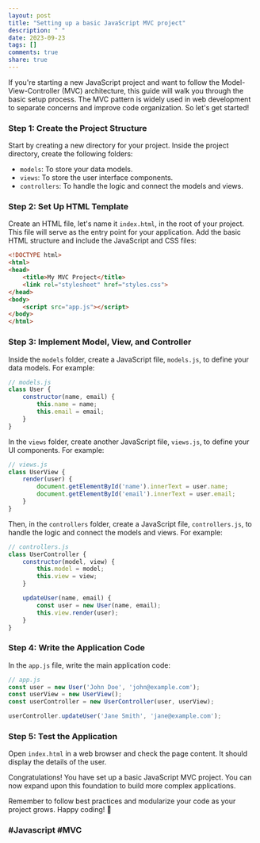 ```yaml
---
layout: post
title: "Setting up a basic JavaScript MVC project"
description: " "
date: 2023-09-23
tags: []
comments: true
share: true
---
```


If you're starting a new JavaScript project and want to follow the Model-View-Controller (MVC) architecture, this guide will walk you through the basic setup process. The MVC pattern is widely used in web development to separate concerns and improve code organization. So let's get started!

### Step 1: Create the Project Structure

Start by creating a new directory for your project. Inside the project directory, create the following folders:

- `models`: To store your data models.
- `views`: To store the user interface components.
- `controllers`: To handle the logic and connect the models and views.

### Step 2: Set Up HTML Template

Create an HTML file, let's name it `index.html`, in the root of your project. This file will serve as the entry point for your application. Add the basic HTML structure and include the JavaScript and CSS files:

```html
<!DOCTYPE html>
<html>
<head>
    <title>My MVC Project</title>
    <link rel="stylesheet" href="styles.css">
</head>
<body>
    <script src="app.js"></script>
</body>
</html>
```

### Step 3: Implement Model, View, and Controller

Inside the `models` folder, create a JavaScript file, `models.js`, to define your data models. For example:

```javascript
// models.js
class User {
    constructor(name, email) {
        this.name = name;
        this.email = email;
    }
}
```

In the `views` folder, create another JavaScript file, `views.js`, to define your UI components. For example:

```javascript
// views.js
class UserView {
    render(user) {
        document.getElementById('name').innerText = user.name;
        document.getElementById('email').innerText = user.email;
    }
}
```

Then, in the `controllers` folder, create a JavaScript file, `controllers.js`, to handle the logic and connect the models and views. For example:

```javascript
// controllers.js
class UserController {
    constructor(model, view) {
        this.model = model;
        this.view = view;
    }

    updateUser(name, email) {
        const user = new User(name, email);
        this.view.render(user);
    }
}
```

### Step 4: Write the Application Code

In the `app.js` file, write the main application code:

```javascript
// app.js
const user = new User('John Doe', 'john@example.com');
const userView = new UserView();
const userController = new UserController(user, userView);

userController.updateUser('Jane Smith', 'jane@example.com');
```

### Step 5: Test the Application

Open `index.html` in a web browser and check the page content. It should display the details of the user.

Congratulations! You have set up a basic JavaScript MVC project. You can now expand upon this foundation to build more complex applications.

Remember to follow best practices and modularize your code as your project grows. Happy coding! 🚀

### #Javascript #MVC